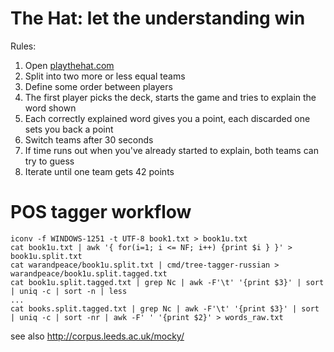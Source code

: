 # The Hat: let the understanding win

Rules:

1. Open [playthehat.com](http://playthehat.com)
2. Split into two more or less equal teams
3. Define some order between players
4. The first player picks the deck, starts the game and tries to explain the word shown
5. Each correctly explained word gives you a point, each discarded one sets you back a point
6. Switch teams after 30 seconds
7. If time runs out when you've already started to explain, both teams can try to guess
8. Iterate until one team gets 42 points

# POS tagger workflow

```
iconv -f WINDOWS-1251 -t UTF-8 book1.txt > book1u.txt
cat book1u.txt | awk '{ for(i=1; i <= NF; i++) {print $i } }' > book1u.split.txt
cat warandpeace/book1u.split.txt | cmd/tree-tagger-russian > warandpeace/book1u.split.tagged.txt
cat book1u.split.tagged.txt | grep Nc | awk -F'\t' '{print $3}' | sort | uniq -c | sort -n | less
...
cat books.split.tagged.txt | grep Nc | awk -F'\t' '{print $3}' | sort | uniq -c | sort -nr | awk -F' ' '{print $2}' > words_raw.txt
```

see also http://corpus.leeds.ac.uk/mocky/
